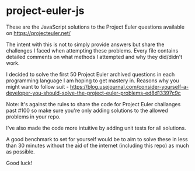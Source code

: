 # project-euler-js

These are the JavaScript solutions to the Project Euler questions available on https://projecteuler.net/

The intent with this is not to simply provide answers but share the challenges I faced when attempting these problems. Every file contains detailed comments on what methods I attempted and why they did/didn't work.

I decided to solve the first 50 Project Euler archived questions in each programming language I am hoping to get mastery in. 
Reasons why you might want to follow suit - https://blog.usejournal.com/consider-yourself-a-developer-you-should-solve-the-project-euler-problems-ed8d13397c9c

Note: It's against the rules to share the code for Project Euler challanges past #100 so make sure you're only adding solutions to the allowed problems in your repo.

I've also made the code more intuitive by adding unit tests for all solutions. 

A good benchmark to set for yourself would be to aim to solve these in less than 30 minutes without the aid of the internet (including this repo) as much as possible.

Good luck!

